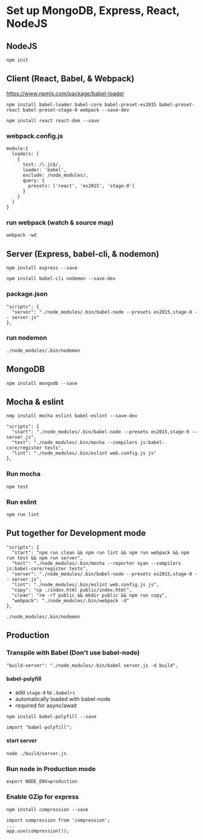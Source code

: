 # Set up MongoDB, Express, React, NodeJS

## NodeJS
`npm init`

## Client (React, Babel, & Webpack)
https://www.npmjs.com/package/babel-loader

`npm install babel-loader babel-core babel-preset-es2015 babel-preset-react babel-preset-stage-0 webpack --save-dev`

`npm install react react-dom --save`

### webpack.config.js
```
module:{
  loaders: [
    {
      test: /\.js$/,
      loader: 'babel',
      exclude: /node_modules/,
      query: {
        presets: ['react', 'es2015', 'stage-0']
      }
    }
  ]
}
```

### run webpack (watch & source map)
`webpack -wd`


## Server (Express, babel-cli, & nodemon)
`npm install express --save`

`npm install babel-cli nodemon --save-dev`

### package.json
```
"scripts": {
  "server": "./node_modules/.bin/babel-node --presets es2015,stage-0 -- server.js"
},
```

### run nodemon
`./node_modules/.bin/nodemon`


## MongoDB
`npm install mongodb --save`


## Mocha & eslint

`nmp install mocha eslint babel-eslint --save-dev`

```
"scripts": {
  "start": "./node_modules/.bin/babel-node --presets es2015,stage-0 -- server.js",
  "test": "./node_modules/.bin/mocha --compilers js:babel-core/register tests",
  "lint": "./node_modules/.bin/eslint web.config.js js"
},
```

### Run mocha
`npm test`

### Run eslint
`npm run lint`

## Put together for Development mode

```
"scripts": {
  "start": "npm run clean && npm run lint && npm run webpack && npm run test && npm run server",
  "test": "./node_modules/.bin/mocha --reporter nyan --compilers js:babel-core/register tests",
  "server": "./node_modules/.bin/babel-node --presets es2015,stage-0 -- server.js",
  "lint": "./node_modules/.bin/eslint web.config.js js",
  "copy": "cp ./index.html public/index.html",
  "clean": "rm -rf public && mkdir public && npm run copy",
  "webpack": "./node_modules/.bin/webpack -d"
},
```

`./node_modules/.bin/nodemon`

## Production

### Transpile with Babel (Don't use babel-node)
`"build-server": "./node_modules/.bin/babel server.js -d build",`

#### babel-polyfill

- add `stage-0` to `.babelrc`
- automatically loaded with babel-node
- required for async/await

`npm install babel-polyfill --save`

`import "babel-polyfill";`

#### start server
`node ./build/server.js`

### Run node in Production mode
`export NODE_ENV=production`

### Enable GZip for express
`npm install compression --save`

```
import compression from 'compression';
...
app.use(compression());
```

